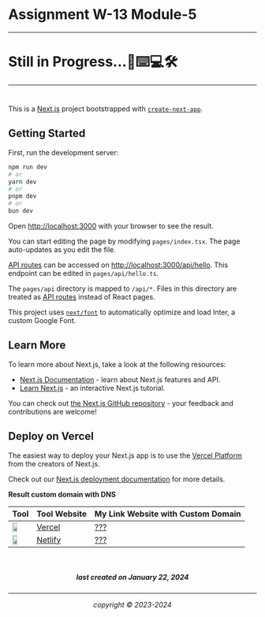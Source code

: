 # Assignment W-13 Module-5
---
# Still in Progress...📝⌨️💻🛠️
---
#
This is a [Next.js](https://nextjs.org/) project bootstrapped with [`create-next-app`](https://github.com/vercel/next.js/tree/canary/packages/create-next-app).

## Getting Started

First, run the development server:

```bash
npm run dev
# or
yarn dev
# or
pnpm dev
# or
bun dev
```

Open [http://localhost:3000](http://localhost:3000) with your browser to see the result.

You can start editing the page by modifying `pages/index.tsx`. The page auto-updates as you edit the file.

[API routes](https://nextjs.org/docs/api-routes/introduction) can be accessed on [http://localhost:3000/api/hello](http://localhost:3000/api/hello). This endpoint can be edited in `pages/api/hello.ts`.

The `pages/api` directory is mapped to `/api/*`. Files in this directory are treated as [API routes](https://nextjs.org/docs/api-routes/introduction) instead of React pages.

This project uses [`next/font`](https://nextjs.org/docs/basic-features/font-optimization) to automatically optimize and load Inter, a custom Google Font.

## Learn More

To learn more about Next.js, take a look at the following resources:

- [Next.js Documentation](https://nextjs.org/docs) - learn about Next.js features and API.
- [Learn Next.js](https://nextjs.org/learn) - an interactive Next.js tutorial.

You can check out [the Next.js GitHub repository](https://github.com/vercel/next.js/) - your feedback and contributions are welcome!

## Deploy on Vercel

The easiest way to deploy your Next.js app is to use the [Vercel Platform](https://vercel.com/new?utm_medium=default-template&filter=next.js&utm_source=create-next-app&utm_campaign=create-next-app-readme) from the creators of Next.js.

Check out our [Next.js deployment documentation](https://nextjs.org/docs/deployment) for more details.

**Result custom domain with DNS**

|       Tool     | Tool Website | My Link Website with Custom Domain |
|----------------|--------------|------------------------------------|
|<img width="55%" img src="https://encrypted-tbn0.gstatic.com/images?q=tbn:ANd9GcSs-Hv0e4yjUMrdEx8AciPLT_7FO73Bfia6zZowOv3-jw&s">|[Vercel](https://vercel.com/)|[???](https://materi-week12.vercel.app/)|
<img width="55%" img src="https://searchvectorlogo.com/wp-content/uploads/2023/06/netlify-logo-vector-2023.png">|[Netlify](https://netlify.com/)|[???](https://dapper-kataifi-c503b0.netlify.app/)|





<br>


<h5 align="center">last created on January 22, 2024</h5>


---


<p align="center"></p>
<p align="center"><i>copyright &copy; 2023-2024</i></p>